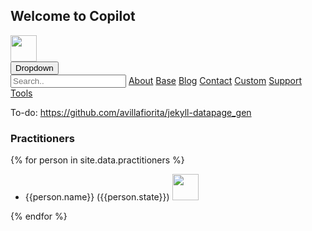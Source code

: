 ## Welcome to Copilot

<img src="https://images.squarespace-cdn.com/content/5c869f61b10f25fb5feea9bc/1554402871368-LZGTUOS8PHABQBO3S6PV/Color+logo+-+no+background.png?format=1500w&content-type=image%2Fpng" height="42" width="42">

<div class="dropdown">
  <button onclick="myFunction()" class="dropbtn">Dropdown</button>
  <div id="myDropdown" class="dropdown-content">
    <input type="text" placeholder="Search.." id="myInput" onkeyup="filterFunction()">
    <a href="#about">About</a>
    <a href="#base">Base</a>
    <a href="#blog">Blog</a>
    <a href="#contact">Contact</a>
    <a href="#custom">Custom</a>
    <a href="#support">Support</a>
    <a href="#tools">Tools</a>
  </div>
</div>

<script>
/* When the user clicks on the button,
toggle between hiding and showing the dropdown content */
function myFunction() {
  document.getElementById("myDropdown").classList.toggle("show");
}

function filterFunction() {
  var input, filter, ul, li, a, i;
  input = document.getElementById("myInput");
  filter = input.value.toUpperCase();
  div = document.getElementById("myDropdown");
  a = div.getElementsByTagName("a");
  for (i = 0; i < a.length; i++) {
    txtValue = a[i].textContent || a[i].innerText;
    if (txtValue.toUpperCase().indexOf(filter) > -1) {
      a[i].style.display = "";
    } else {
      a[i].style.display = "none";
    }
  }
}
</script>

To-do: https://github.com/avillafiorita/jekyll-datapage_gen

### Practitioners
{% for person in site.data.practitioners %}
  - {{person.name}} ({{person.state}}) <img src="{{person.image_url}}" height="42" width="42">

{% endfor %}
